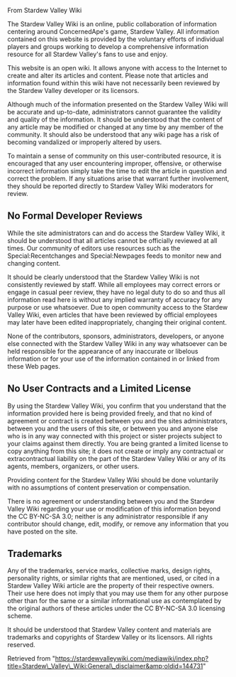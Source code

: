 From Stardew Valley Wiki

The Stardew Valley Wiki is an online, public collaboration of information centering around ConcernedApe's game, Stardew Valley. All information contained on this website is provided by the voluntary efforts of individual players and groups working to develop a comprehensive information resource for all Stardew Valley's fans to use and enjoy.

This website is an open wiki. It allows anyone with access to the Internet to create and alter its articles and content. Please note that articles and information found within this wiki have not necessarily been reviewed by the Stardew Valley developer or its licensors.

Although much of the information presented on the Stardew Valley Wiki will be accurate and up-to-date, administrators cannot guarantee the validity and quality of the information. It should be understood that the content of any article may be modified or changed at any time by any member of the community. It should also be understood that any wiki page has a risk of becoming vandalized or improperly altered by users.

To maintain a sense of community on this user-contributed resource, it is encouraged that any user encountering improper, offensive, or otherwise incorrect information simply take the time to edit the article in question and correct the problem. If any situations arise that warrant further involvement, they should be reported directly to Stardew Valley Wiki moderators for review.

## No Formal Developer Reviews

While the site administrators can and do access the Stardew Valley Wiki, it should be understood that all articles cannot be officially reviewed at all times. Our community of editors use resources such as the Special:Recentchanges and Special:Newpages feeds to monitor new and changing content.

It should be clearly understood that the Stardew Valley Wiki is not consistently reviewed by staff. While all employees may correct errors or engage in casual peer review, they have no legal duty to do so and thus all information read here is without any implied warranty of accuracy for any purpose or use whatsoever. Due to open community access to the Stardew Valley Wiki, even articles that have been reviewed by official employees may later have been edited inappropriately, changing their original content.

None of the contributors, sponsors, administrators, developers, or anyone else connected with the Stardew Valley Wiki in any way whatsoever can be held responsible for the appearance of any inaccurate or libelous information or for your use of the information contained in or linked from these Web pages.

## No User Contracts and a Limited License

By using the Stardew Valley Wiki, you confirm that you understand that the information provided here is being provided freely, and that no kind of agreement or contract is created between you and the sites administrators, between you and the users of this site, or between you and anyone else who is in any way connected with this project or sister projects subject to your claims against them directly. You are being granted a limited license to copy anything from this site; it does not create or imply any contractual or extracontractual liability on the part of the Stardew Valley Wiki or any of its agents, members, organizers, or other users.

Providing content for the Stardew Valley Wiki should be done voluntarily with no assumptions of content preservation or compensation.

There is no agreement or understanding between you and the Stardew Valley Wiki regarding your use or modification of this information beyond the CC BY-NC-SA 3.0; neither is any administrator responsible if any contributor should change, edit, modify, or remove any information that you have posted on the site.

## Trademarks

Any of the trademarks, service marks, collective marks, design rights, personality rights, or similar rights that are mentioned, used, or cited in a Stardew Valley Wiki article are the property of their respective owners. Their use here does not imply that you may use them for any other purpose other than for the same or a similar informational use as contemplated by the original authors of these articles under the CC BY-NC-SA 3.0 licensing scheme.

It should be understood that Stardew Valley content and materials are trademarks and copyrights of Stardew Valley or its licensors. All rights reserved.

Retrieved from "https://stardewvalleywiki.com/mediawiki/index.php?title=Stardew\_Valley\_Wiki:General\_disclaimer&amp;oldid=144731"